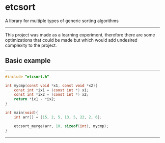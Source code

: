 # etcsort

A library for multiple types of generic sorting algorithms

____________________

This project was made as a learning experiment, therefore there are some optimizations that could be made but which would add undesired complexity to the project.

## Basic example
____________________

```c
#include "etcsort.h"

int mycmp(const void *x1, const void *x2){
    const int *ix1 = (const int *) x1;
    const int *ix2 = (const int *) x2;
    return *ix1 - *ix2;
}

int main(void){
    int arr[] = {15, 2, 5, 13, 5, 22, 2, 6};

    etcsort_merge(arr, 10, sizeof(int), mycmp);
}
```
____________________
